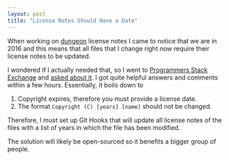 ```yaml
---
layout: post
title: "License Notes Should Have a Date"
---
```


When working on [dungeon](https://github.com/bernardosulzbach/dungeon/) license
notes I came to notice that we are in 2016 and this means that all files that I
change right now require their license notes to be updated.

I wondered if I actually needed that, so I went to [Programmers Stack
Exchange](https://programmers.stackexchange.com/) and [asked about
it](https://programmers.stackexchange.com/questions/307934/using-a-license-without-a-year-value).
I got quite helpful answers and comments within a few hours. Essentially, it
boils down to

1. Copyright expires, therefore you must provide a license date.
2. The format `Copyright (C) [years] [name]` should not be changed.

Therefore, I must set up Git Hooks that will update all license notes of the
files with a list of years in which the file has been modified.

The solution will likely be open-sourced so it benefits a bigger group of
people.
